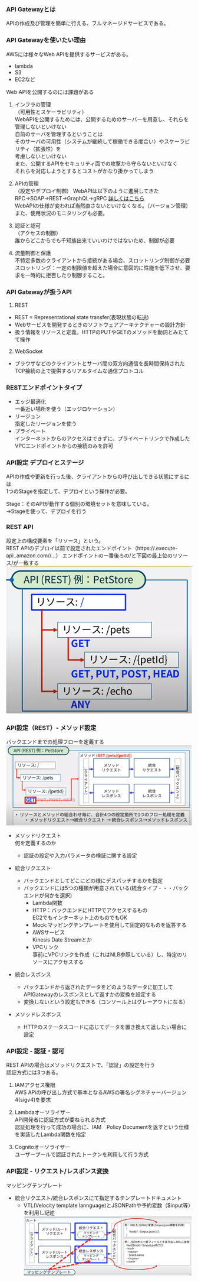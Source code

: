 
### API Gatewayとは  
APIの作成及び管理を簡単に行える、フルマネージドサービスである。  


### API Gatewayを使いたい理由  

AWSには様々なWeb APIを提供するサービスがある。
- lambda
- S3
- EC2など

 Web APIを公開するのには課題がある  

1. インフラの管理  
（可用性とスケーラビリティ）  
WebAPIを公開するためには、公開するためのサーバーを用意し、それらを管理しないといけない  
自前のサーバを管理するということは  
そのサーバの可用性（システムが継続して稼働できる度合い）やスケーラビリティ（拡張性）を  
考慮しないといけない  
また、公開するAPIをセキュリティ面での攻撃から守らないといけなく  
それらを対応しようとするとコストがかなり掛かってしまう  

2. APIの管理  
（設定やデプロイ制御）
WebAPIは以下のように進展してきた
RPC→SOAP→REST→GraphQL→gRPC [詳しくはこちら](./WebAPIの歴史.md)  
WebAPIの仕様が変われば当然直さないといけなくなる。（バージョン管理）  
また、使用状況のモニタリングも必要。  

3. 認証と認可  
（アクセスの制御）  
誰からどこからでも千知族出来ていいわけではないため、制御が必要  

4. 流量制御と保護  
不特定多数のクライアントから接続がある場合、スロットリング制御が必要  
スロットリング：一定の制限値を超えた場合に意図的に性能を低下させ、要求を一時的に拒否したり制御すること。  


### API Gatewayが扱うAPI  

1. REST  
  - REST = Representational state transfer(表現状態の転送)  
  - Webサービスを開発するときのソフトウェアアーキテクチャーの設計方針  
  - 扱う情報をリソースと定義。HTTPのPUTやGETのメソッドを動詞とみたてて操作  

2. WebSocket  
  - ブラウザなどのクライアントとサーバ間の双方向通信を長時間保持されたTCP接続の上で提供するリアルタイムな通信プロトコル  


### RESTエンドポイントタイプ  

- エッジ最適化  
  一番近い場所を使う（エッジロケーション）  
- リージョン  
  指定したリージョンを使う  
- プライベート  
  インターネットからのアクセスはできずに、プライベートリンクで作成したVPCエンドポイントからの接続のみを許可  


### API設定 デプロイとステージ  

APIの作成や更新を行った後、クライアントからの呼び出しできる状態にするには  
1つのStageを指定して、デプロイという操作が必要。  

Stage：そのAPIが動作する個別の環境セットを意味している。  
→Stageを使って、デプロイを行う  


### REST API  

設定上の構成要素を「リソース」という。  
REST APIのデプロイ以前で設定されたエンドポイント（https://<api-id>.execute-api.<region-id>.amazon.com/<stage-name>/...）
エンドポイントの一番後ろの/と下図の最上位のリソース/が一致する  
![](./img/1.png)


### API設定（REST）- メソッド設定  
バックエンドまでの処理フローを定義する  
![](./img/2.png)


- メソッドリクエスト  
  何を定義するのか  
  - 認証の設定や入力パラメータの検証に関する設定

- 統合リクエスト  
  - バックエンドとしてどこにどの様にデスパッチするかを指定  
  - バックエンドには5つの種類が用意されている(統合タイプ・・・バックエンドが何かを選択)  
    - Lambda関数  
    - HTTP：バックエンドにHTTPでアクセスするもの  
      EC2でもインターネット上のものでもOK  
    - Mock:マッピングテンプレートを使用して固定的なものを返答する  
    - AWSサービス  
      Kinesis Date Streamとか
    - VPCリンク  
      事前にVPCリンクを作成（これはNLB参照している）し、特定のリソースにアクセスする  

- 統合レスポンス  
  - バックエンドから返されたデータをどのようなデータに加工してAPIGatewayのレスポンスとして返すかの変換を設定する  
  - 変換しないという設定もできる（コンソール上はグレーアウトになる）  

- メソッドレスポンス  
  - HTTPのステータスコードに応じてデータを置き換えて返したい場合に設定  


### API設定 - 認証・認可  

REST APIの場合はメソッドリクエストで、「認証」の設定を行う  
認証方式には3つある。  

1. IAMアクセス権限  
  AWS APiの呼び出し方式で基本となるAWSの署名シグネチャーバージョン4(sigv4)を要求  

2. Lambdaオーソライザー  
  APi開発者に認証方式が委ねられる方式  
  認証処理を行って成功の場合に、IAM　Policy Documentを返すという仕様を実装したLambda関数を指定  
  
3. Cognitoオーソライザー  
  ユーザープールで認証されたトークンを利用して行う方式  


### API設定 - リクエスト/レスポンス変換  

マッピングテンプレート  
- 統合リクエスト/統合レスポンスにて指定するテンプレートドキュメント  
  - VTL(Velocity template lannguage)とJSONPathや予約変数（$input等）を利用し記述  
![](./img/3.png)

